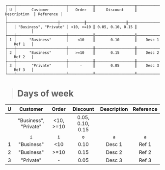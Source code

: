 ```text
┌───┬───────────────────────┬───────────╥──────────────────╥───────────────┬───────────┐
│ U │       Customer        │   Order   ║     Discount     ║  Description  │ Reference │
│   ├───────────────────────┼───────────╫──────────────────╫───────────────┼───────────┤
│   │ "Business", "Private" │ <10, >=10 ║ 0.05, 0.10, 0.15 ║               │           │
╞═══╪═══════════════════════╪═══════════╬══════════════════╬═══════════════╪═══════════╡
│ 1 │      "Business"       │    <10    ║       0.10       ║    Desc 1     │   Ref 1   │
├───┼───────────────────────┼───────────╫──────────────────╫───────────────┼───────────┤
│ 2 │      "Business"       │   >=10    ║       0.15       ║    Desc 2     │   Ref 2   │
├───┼───────────────────────┼───────────╫──────────────────╫───────────────┼───────────┤
│ 3 │       "Private"       │     -     ║       0.05       ║    Desc 3     │   Ref 3   │
└───┴───────────────────────┴───────────╨──────────────────╨───────────────┴───────────┘
```

> # Days of week

| U |       Customer        |   Order   |     Discount     | Description | Reference |
|:-:|:---------------------:|:---------:|:----------------:|:-----------:|:---------:|
|   | "Business", "Private" | <10, >=10 | 0.05, 0.10, 0.15 |             |           |
|   |          `i`          |    `i`    |       `o`        |     `a`     |    `a`    |
| 1 |      "Business"       |    <10    |       0.10       |   Desc 1    |   Ref 1   |
| 2 |      "Business"       |   >=10    |       0.15       |   Desc 2    |   Ref 2   |
| 3 |       "Private"       |     -     |       0.05       |   Desc 3    |   Ref 3   |
